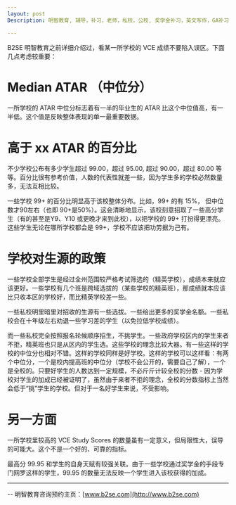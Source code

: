 ```yaml
---
layout: post
Description: 明智教育, 辅导，补习，老师，私校，公校, 奖学金补习，英文写作，GA补习辅导，大学选择，工作规划，从业规划，天才儿童是浮云，澳洲学生挫折教育，儿童空间推理，空间理解能力， 自我观对学习成绩的影响，ATAR 成绩，学校排名局限性，介绍 比较, 澳洲 墨尔本，Scholarship Tutoring, General Ability, Numerical Reasoning, Verbal Reasoning Tutoring, Writing, Universities Selection, Career Education, Career Advisors, Guidance, Melbourne Private Schools, Selective Schools, Writing tutoring, Interviews tutoring, Resume Writing, Spatial skills, Failures help gifted children，Critical and creative thinking involves reasoning, using and analysing evidence, and applying knowledge to find creative solutions to complex problems；Verbal Reasoning, Decision Making, Quantitative Reasoning, Abstract Reasoning, Situational Judgement, self-concept and school results, school marks, gender differences in STEM subjects, cognitive load theory

---
```



B2SE 明智教育之前详细介绍过，看某一所学校的 VCE 成绩不要陷入误区。下面几点考虑较重要：

# Median ATAR （中位分）

一所学校的 ATAR 中位分标志着有一半的毕业生的 ATAR 比这个中位值高，有一半低。这个值是反映整体表现的单一最重要数据。


# 高于 xx ATAR 的百分比

不少学校公布有多少学生超过 99.00，超过 95.00, 超过 90.00，超过 80.00 等等。百分比很有参考价值，人数的代表性就差一些，因为学生多的学校必然数量多，无法互相比较。

一些学校 99+ 的百分比明显高于该校整体分布。比如，99+ 的有 15%， 但中位数才90左右（也即 90+是50%）。这会清晰地显示，该校刻意招取了一些高分学生（有的甚至是Y9、Y10 或更晚才来到此校），以把学校的 99+ 打扮得更漂亮。这些学生无论在哪所学校都会是 99+，学校不应该把功劳据为己有。 

# 学校对生源的政策

一些学校全部学生是经过全州范围较严格考试筛选的（精英学校），成绩本来就应该更好。一些学校有几个班是跨域选拔的（某些学校的精英班），那成绩就本应该比只收本区的学校好，而比精英学校差一些。

一些私校明里暗里对招收的生源有一些选拔。一些给出更多的奖学金名额。一些私校会在十年级左右劝退一些学习差的学生（以免拉低学校成绩）。

而一些私校完全按照报名轮候顺序招生，不挑学生。一些政府学校区内的学生来者不拒，精英班也只是从区内的学生选。这些学校的理念比较大器。有一些这样的学校的中位分也相对不错。这样的学校同样是好学校。这样的学校可以这样看：有两个中位分，一个是校内提高班的中位分（学校不会公开的，需要自己了解），一个是全校的。只要好学生的人数达到一定规模，不必斤斤计较全校的分数 - 因为学校对学生的加成已经被证明了，虽然由于来者不拒的理念，全校的分数指标上当然会低于“挑”学生的学校。但对于一名好学生来说，不受影响。


# 另一方面 

一所学校里较高的 VCE Study Scores 的数量虽有一定意义，但局限性大，误导的可能大。这个不是一个好的、可靠的指标。

最高分 99.95 和学生的自身天赋有较强关联。由于一些学校通过奖学金的手段专门网罗这样的学生，99.95 的数量无法反映一个学生进入该校获得的加成。 


--------
-- 明智教育咨询预约主页：[www.b2se.com](http://www.b2se.com)

